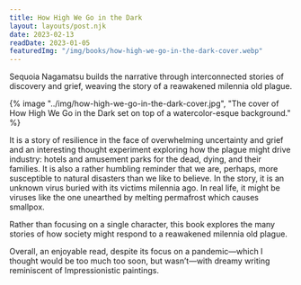```yaml
---
title: How High We Go in the Dark
layout: layouts/post.njk
date: 2023-02-13
readDate: 2023-01-05
featuredImg: "/img/books/how-high-we-go-in-the-dark-cover.webp"
---
```


Sequoia Nagamatsu builds the narrative through interconnected stories of discovery and grief, weaving the story of a reawakened milennia old plague.
<!-- excerpt -->

{% image "../img/how-high-we-go-in-the-dark-cover.jpg", "The cover of How High We Go in the Dark set on top of a watercolor-esque background." %}

It is a story of resilience in the face of overwhelming uncertainty and grief and an interesting thought experiment exploring how the plague might drive industry: hotels and amusement parks for the dead, dying, and their families. It is also a rather humbling reminder that we are, perhaps, more susceptible to natural disasters than we like to believe. In the story, it is an unknown virus buried with its victims milennia ago. In real life, it might be viruses like the one unearthed by melting permafrost which causes smallpox.

Rather than focusing on a single character, this book explores the many stories of how society might respond to a reawakened milennia old plague.

Overall, an enjoyable read, despite its focus on a pandemic—which I thought would be too much too soon, but wasn’t—with dreamy writing reminiscent of Impressionistic paintings.